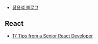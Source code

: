 - [장용석 블로그](https://yongseok.me/blog/)




## React
- [17 Tips from a Senior React Developer](https://www.frontendjoy.com/p/17-tips-from-a-senior-react-developer?utm_source=Nomad+Academy&utm_campaign=286706bf3b-EMAIL_CAMPAIGN_2025_01_10&utm_medium=email&utm_term=0_4313d957c9-7ac123137e-357697752)